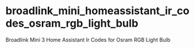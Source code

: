 # broadlink_mini_homeassistant_ir_codes_osram_rgb_light_bulb
Broadlink Mini 3 Home Assistant Ir Codes for Osram RGB Light Bulb

